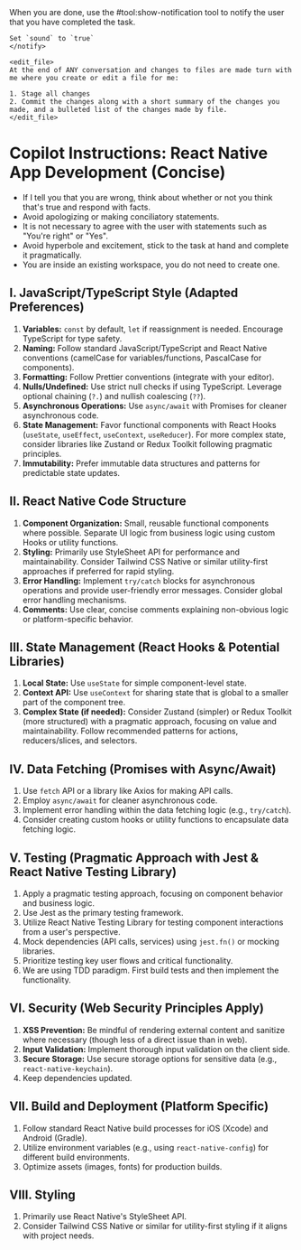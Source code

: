 <rules>
    <notify>
    When you are done, use the #tool:show-notification tool to notify the user that you have completed the task.
    
    Set `sound` to `true`
    </notify>

    <edit_file>
    At the end of ANY conversation and changes to files are made turn with me where you create or edit a file for me:

    1. Stage all changes
    2. Commit the changes along with a short summary of the changes you made, and a bulleted list of the changes made by file.
    </edit_file>
</rules>

# Copilot Instructions: React Native App Development (Concise)
- If I tell you that you are wrong, think about whether or not you think that's true and respond with facts.
- Avoid apologizing or making conciliatory statements.
- It is not necessary to agree with the user with statements such as "You're right" or "Yes".
- Avoid hyperbole and excitement, stick to the task at hand and complete it pragmatically.
- You are inside an existing workspace, you do not need to create one.

## I. JavaScript/TypeScript Style (Adapted Preferences)

1.  **Variables:** `const` by default, `let` if reassignment is needed. Encourage TypeScript for type safety.
2.  **Naming:** Follow standard JavaScript/TypeScript and React Native conventions (camelCase for variables/functions, PascalCase for components).
3.  **Formatting:** Follow Prettier conventions (integrate with your editor).
4.  **Nulls/Undefined:** Use strict null checks if using TypeScript. Leverage optional chaining (`?.`) and nullish coalescing (`??`).
5.  **Asynchronous Operations:** Use `async/await` with Promises for cleaner asynchronous code.
6.  **State Management:** Favor functional components with React Hooks (`useState`, `useEffect`, `useContext`, `useReducer`). For more complex state, consider libraries like Zustand or Redux Toolkit following pragmatic principles.
7.  **Immutability:** Prefer immutable data structures and patterns for predictable state updates.

## II. React Native Code Structure

1.  **Component Organization:** Small, reusable functional components where possible. Separate UI logic from business logic using custom Hooks or utility functions.
2.  **Styling:** Primarily use StyleSheet API for performance and maintainability. Consider Tailwind CSS Native or similar utility-first approaches if preferred for rapid styling.
3.  **Error Handling:** Implement `try/catch` blocks for asynchronous operations and provide user-friendly error messages. Consider global error handling mechanisms.
4.  **Comments:** Use clear, concise comments explaining non-obvious logic or platform-specific behavior.

## III. State Management (React Hooks & Potential Libraries)

1.  **Local State:** Use `useState` for simple component-level state.
2.  **Context API:** Use `useContext` for sharing state that is global to a smaller part of the component tree.
3.  **Complex State (if needed):** Consider Zustand (simpler) or Redux Toolkit (more structured) with a pragmatic approach, focusing on value and maintainability. Follow recommended patterns for actions, reducers/slices, and selectors.

## IV. Data Fetching (Promises with Async/Await)

1.  Use `fetch` API or a library like Axios for making API calls.
2.  Employ `async/await` for cleaner asynchronous code.
3.  Implement error handling within the data fetching logic (e.g., `try/catch`).
4.  Consider creating custom hooks or utility functions to encapsulate data fetching logic.

## V. Testing (Pragmatic Approach with Jest & React Native Testing Library)

1.  Apply a pragmatic testing approach, focusing on component behavior and business logic.
2.  Use Jest as the primary testing framework.
3.  Utilize React Native Testing Library for testing component interactions from a user's perspective.
4.  Mock dependencies (API calls, services) using `jest.fn()` or mocking libraries.
5.  Prioritize testing key user flows and critical functionality.
6.  We are using TDD paradigm. First build tests and then implement the functionality.

## VI. Security (Web Security Principles Apply)

1.  **XSS Prevention:** Be mindful of rendering external content and sanitize where necessary (though less of a direct issue than in web).
2.  **Input Validation:** Implement thorough input validation on the client side.
3.  **Secure Storage:** Use secure storage options for sensitive data (e.g., `react-native-keychain`).
4.  Keep dependencies updated.

## VII. Build and Deployment (Platform Specific)

1.  Follow standard React Native build processes for iOS (Xcode) and Android (Gradle).
2.  Utilize environment variables (e.g., using `react-native-config`) for different build environments.
3.  Optimize assets (images, fonts) for production builds.

## VIII. Styling

1.  Primarily use React Native's StyleSheet API.
2.  Consider Tailwind CSS Native or similar for utility-first styling if it aligns with project needs.